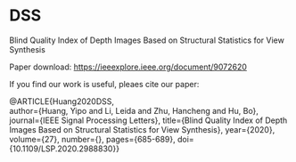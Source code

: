 # DSS
Blind Quality Index of Depth Images Based on Structural Statistics for View Synthesis

Paper download: https://ieeexplore.ieee.org/document/9072620

If you find our work is useful, pleaes cite our paper:

@ARTICLE{Huang2020DSS,  
  author={Huang, Yipo and Li, Leida and Zhu, Hancheng and Hu, Bo},  
  journal={IEEE Signal Processing Letters}, 
  title={Blind Quality Index of Depth Images Based on Structural Statistics for View Synthesis}, 
  year={2020},
  volume={27},
  number={},
  pages={685-689},
  doi={10.1109/LSP.2020.2988830}}

